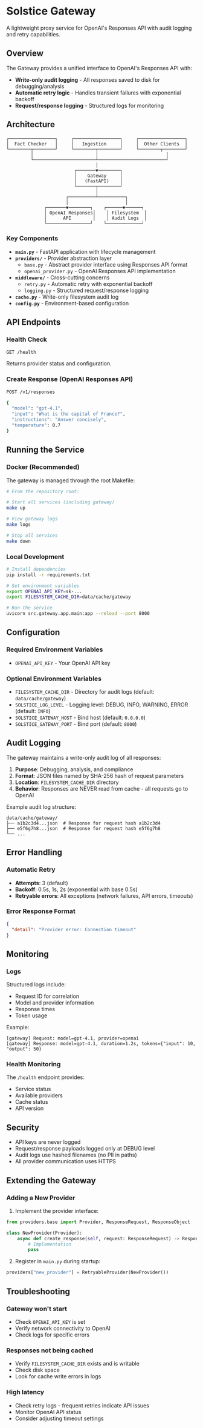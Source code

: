 # Solstice Gateway

A lightweight proxy service for OpenAI's Responses API with audit logging and retry capabilities.

## Overview

The Gateway provides a unified interface to OpenAI's Responses API with:
- **Write-only audit logging** - All responses saved to disk for debugging/analysis
- **Automatic retry logic** - Handles transient failures with exponential backoff
- **Request/response logging** - Structured logs for monitoring

## Architecture

```
┌─────────────────┐     ┌─────────────────┐     ┌─────────────────┐
│  Fact Checker   │     │   Ingestion     │     │  Other Clients  │
└────────┬────────┘     └────────┬────────┘     └────────┬────────┘
         │                       │                         │
         └───────────────────────┴─────────────────────────┘
                                 │
                         ┌───────▼────────┐
                         │    Gateway     │
                         │   (FastAPI)    │
                         └───────┬────────┘
                                 │
                      ┌──────────┴──────────┐
                      │                     │
              ┌───────▼────────┐    ┌──────▼──────┐
              │ OpenAI Responses│    │ Filesystem  │
              │      API        │    │ Audit Logs  │
              └────────────────┘    └─────────────┘
```

### Key Components

- **`main.py`** - FastAPI application with lifecycle management
- **`providers/`** - Provider abstraction layer
  - `base.py` - Abstract provider interface using Responses API format
  - `openai_provider.py` - OpenAI Responses API implementation
- **`middleware/`** - Cross-cutting concerns
  - `retry.py` - Automatic retry with exponential backoff
  - `logging.py` - Structured request/response logging
- **`cache.py`** - Write-only filesystem audit log
- **`config.py`** - Environment-based configuration

## API Endpoints

### Health Check
```bash
GET /health
```
Returns provider status and configuration.

### Create Response (OpenAI Responses API)
```bash
POST /v1/responses

{
  "model": "gpt-4.1",
  "input": "What is the capital of France?",
  "instructions": "Answer concisely",
  "temperature": 0.7
}
```


## Running the Service

### Docker (Recommended)

The gateway is managed through the root Makefile:

```bash
# From the repository root:

# Start all services (including gateway)
make up

# View gateway logs
make logs

# Stop all services
make down
```

### Local Development
```bash
# Install dependencies
pip install -r requirements.txt

# Set environment variables
export OPENAI_API_KEY=sk-...
export FILESYSTEM_CACHE_DIR=data/cache/gateway

# Run the service
uvicorn src.gateway.app.main:app --reload --port 8000
```

## Configuration

### Required Environment Variables
- `OPENAI_API_KEY` - Your OpenAI API key

### Optional Environment Variables
- `FILESYSTEM_CACHE_DIR` - Directory for audit logs (default: `data/cache/gateway`)
- `SOLSTICE_LOG_LEVEL` - Logging level: DEBUG, INFO, WARNING, ERROR (default: `INFO`)
- `SOLSTICE_GATEWAY_HOST` - Bind host (default: `0.0.0.0`)
- `SOLSTICE_GATEWAY_PORT` - Bind port (default: `8000`)

## Audit Logging

The gateway maintains a write-only audit log of all responses:

1. **Purpose**: Debugging, analysis, and compliance
2. **Format**: JSON files named by SHA-256 hash of request parameters
3. **Location**: `FILESYSTEM_CACHE_DIR` directory
4. **Behavior**: Responses are NEVER read from cache - all requests go to OpenAI

Example audit log structure:
```
data/cache/gateway/
├── a1b2c3d4...json  # Response for request hash a1b2c3d4
├── e5f6g7h8...json  # Response for request hash e5f6g7h8
└── ...
```

## Error Handling

### Automatic Retry
- **Attempts**: 3 (default)
- **Backoff**: 0.5s, 1s, 2s (exponential with base 0.5s)
- **Retryable errors**: All exceptions (network failures, API errors, timeouts)

### Error Response Format
```json
{
  "detail": "Provider error: Connection timeout"
}
```

## Monitoring

### Logs
Structured logs include:
- Request ID for correlation
- Model and provider information
- Response times
- Token usage

Example:
```
[gateway] Request: model=gpt-4.1, provider=openai
[gateway] Response: model=gpt-4.1, duration=1.2s, tokens={"input": 10, "output": 50}
```

### Health Monitoring
The `/health` endpoint provides:
- Service status
- Available providers
- Cache status
- API version

## Security

- API keys are never logged
- Request/response payloads logged only at DEBUG level
- Audit logs use hashed filenames (no PII in paths)
- All provider communication uses HTTPS

## Extending the Gateway

### Adding a New Provider

1. Implement the provider interface:
```python
from providers.base import Provider, ResponseRequest, ResponseObject

class NewProvider(Provider):
    async def create_response(self, request: ResponseRequest) -> ResponseObject:
        # Implementation
        pass
```

2. Register in `main.py` during startup:
```python
providers["new_provider"] = RetryableProvider(NewProvider())
```

## Troubleshooting

### Gateway won't start
- Check `OPENAI_API_KEY` is set
- Verify network connectivity to OpenAI
- Check logs for specific errors

### Responses not being cached
- Verify `FILESYSTEM_CACHE_DIR` exists and is writable
- Check disk space
- Look for cache write errors in logs

### High latency
- Check retry logs - frequent retries indicate API issues
- Monitor OpenAI API status
- Consider adjusting timeout settings